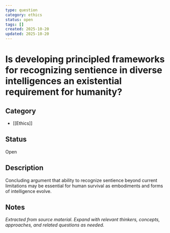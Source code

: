 ```yaml
---
type: question
category: ethics
status: open
tags: []
created: 2025-10-20
updated: 2025-10-20
---
```


# Is developing principled frameworks for recognizing sentience in diverse intelligences an existential requirement for humanity?

## Category

- [[Ethics]]

## Status

Open

## Description

Concluding argument that ability to recognize sentience beyond current limitations may be essential for human survival as embodiments and forms of intelligence evolve.

## Notes

*Extracted from source material. Expand with relevant thinkers, concepts, approaches, and related questions as needed.*
